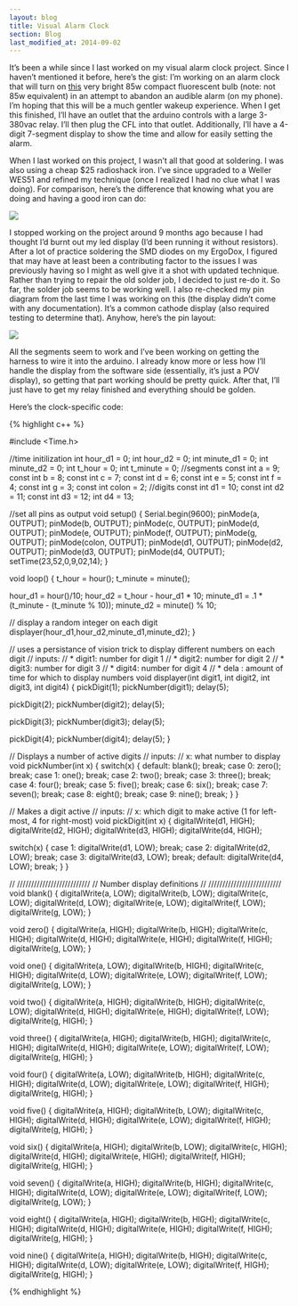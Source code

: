 ```yaml
---
layout: blog
title: Visual Alarm Clock
section: Blog
last_modified_at: 2014-09-02
---
```


It’s been a while since I last worked on my visual alarm clock project.  Since I haven’t mentioned it before, here’s the gist:  I’m working on an alarm clock that will turn on [this](http://www.amazon.com/Square-Perfect-3077-Professional-Fluorescent/dp/B000W07Y5M/) very bright 85w compact fluorescent bulb (note: not 85w equivalent) in an attempt to abandon an audible alarm (on my phone).  I’m hoping that this will be a much gentler wakeup experience.  When I get this finished, I’ll have an outlet that the arduino controls with a large 3-380vac relay.  I’ll then plug the CFL into that outlet.  Additionally, I’ll have a 4-digit 7-segment display to show the time and allow for easily setting the alarm. 

When I last worked on this project, I wasn’t all that good at soldering.  I was also using a cheap $25 radioshack iron.  I’ve since upgraded to a Weller WES51 and refined my technique (once I realized I had no clue what I was doing).  For comparison, here’s the difference that knowing what you are doing and having a good iron can do:

<a href="http://i.imgur.com/UxRlyYs.jpg"><img class="full" src="http://i.imgur.com/UxRlyYs.jpg" /></a>

I stopped working on the project around 9 months ago because I had thought I’d burnt out my led display (I’d been running it without resistors).  After a lot of practice soldering the SMD diodes on my ErgoDox, I figured that may have at least been a contributing factor to the issues I was previously having so I might as well give it a shot with updated technique.  Rather than trying to repair the old solder job, I decided to just re-do it.  So far, the solder job seems to be working well.  I also re-checked my pin diagram from the last time I was working on this (the display didn’t come with any documentation).  It’s a common cathode display (also required testing to determine that).  Anyhow, here’s the pin layout:

<a href="http://i.imgur.com/w7NndxA.png"><img class="full" src="http://i.imgur.com/w7NndxA.png" /></a> 

All the segments seem to work and I’ve been working on getting the harness to wire it into the arduino.  I already know more or less how I’ll handle the display from the software side (essentially, it’s just a POV display), so getting that part working should be pretty quick.  After that, I’ll just have to get my relay finished and everything should be golden.

Here’s the clock-specific code:

{% highlight c++ %}

#include <Time.h>

//time initilization
int hour_d1 = 0;
int hour_d2 = 0;
int minute_d1 = 0;
int minute_d2 = 0;
int t_hour = 0;
int t_minute = 0;
//segments
const int a = 9;
const int b = 8;
const int c = 7;
const int d = 6;
const int e = 5;
const int f = 4;
const int g = 3;
const int colon = 2;
//digits
const int d1 = 10;
const int d2 = 11;
const int d3 = 12;
int d4 = 13;

//set all pins as output
void setup()
{
Serial.begin(9600);
pinMode(a, OUTPUT);
pinMode(b, OUTPUT);
pinMode(c, OUTPUT);
pinMode(d, OUTPUT);
pinMode(e, OUTPUT);
pinMode(f, OUTPUT);
pinMode(g, OUTPUT);
pinMode(colon, OUTPUT);
pinMode(d1, OUTPUT);
pinMode(d2, OUTPUT);
pinMode(d3, OUTPUT);
pinMode(d4, OUTPUT);
setTime(23,52,0,9,02,14);
}

void loop()
{
t_hour = hour();
t_minute = minute();

hour_d1 = hour()/10;
hour_d2 = t_hour - hour_d1 * 10;
minute_d1 = .1 * (t_minute - (t_minute % 10));
minute_d2 = minute() % 10;

// display a random integer on each digit
displayer(hour_d1,hour_d2,minute_d1,minute_d2);
}

// uses a persistance of vision trick to display different numbers on each digit
// inputs:
// * digit1: number for digit 1
// * digit2: number for digit 2
// * digit3: number for digit 3
// * digit4: number for digit 4
// * dela : amount of time for which to display numbers
void displayer(int digit1, int digit2, int digit3, int digit4)
{
pickDigit(1);
pickNumber(digit1);
delay(5);

pickDigit(2);
pickNumber(digit2);
delay(5);

pickDigit(3);
pickNumber(digit3);
delay(5);

pickDigit(4);
pickNumber(digit4);
delay(5);
}

// Displays a number of active digits
// inputs:
// x: what number to display
void pickNumber(int x)
{
switch(x)
{
default: blank(); break;
case 0: zero(); break;
case 1: one(); break;
case 2: two(); break;
case 3: three(); break;
case 4: four(); break;
case 5: five(); break;
case 6: six(); break;
case 7: seven(); break;
case 8: eight(); break;
case 9: nine(); break;
}
}

// Makes a digit active
// inputs:
// x: which digit to make active (1 for left-most, 4 for right-most)
void pickDigit(int x)
{
digitalWrite(d1, HIGH);
digitalWrite(d2, HIGH);
digitalWrite(d3, HIGH);
digitalWrite(d4, HIGH);

switch(x)
{
case 1: digitalWrite(d1, LOW); break;
case 2: digitalWrite(d2, LOW); break;
case 3: digitalWrite(d3, LOW); break;
default: digitalWrite(d4, LOW); break;
}
}

// //////////////////////////
// Number display definitions
// //////////////////////////
void blank()
{
digitalWrite(a, LOW);
digitalWrite(b, LOW);
digitalWrite(c, LOW);
digitalWrite(d, LOW);
digitalWrite(e, LOW);
digitalWrite(f, LOW);
digitalWrite(g, LOW);
}

void zero()
{
digitalWrite(a, HIGH);
digitalWrite(b, HIGH);
digitalWrite(c, HIGH);
digitalWrite(d, HIGH);
digitalWrite(e, HIGH);
digitalWrite(f, HIGH);
digitalWrite(g, LOW);
}

void one()
{
digitalWrite(a, LOW);
digitalWrite(b, HIGH);
digitalWrite(c, HIGH);
digitalWrite(d, LOW);
digitalWrite(e, LOW);
digitalWrite(f, LOW);
digitalWrite(g, LOW);
}

void two()
{
digitalWrite(a, HIGH);
digitalWrite(b, HIGH);
digitalWrite(c, LOW);
digitalWrite(d, HIGH);
digitalWrite(e, HIGH);
digitalWrite(f, LOW);
digitalWrite(g, HIGH);
}

void three()
{
digitalWrite(a, HIGH);
digitalWrite(b, HIGH);
digitalWrite(c, HIGH);
digitalWrite(d, HIGH);
digitalWrite(e, LOW);
digitalWrite(f, LOW);
digitalWrite(g, HIGH);
}

void four()
{
digitalWrite(a, LOW);
digitalWrite(b, HIGH);
digitalWrite(c, HIGH);
digitalWrite(d, LOW);
digitalWrite(e, LOW);
digitalWrite(f, HIGH);
digitalWrite(g, HIGH);
}

void five()
{
digitalWrite(a, HIGH);
digitalWrite(b, LOW);
digitalWrite(c, HIGH);
digitalWrite(d, HIGH);
digitalWrite(e, LOW);
digitalWrite(f, HIGH);
digitalWrite(g, HIGH);
}

void six()
{
digitalWrite(a, HIGH);
digitalWrite(b, LOW);
digitalWrite(c, HIGH);
digitalWrite(d, HIGH);
digitalWrite(e, HIGH);
digitalWrite(f, HIGH);
digitalWrite(g, HIGH);
}

void seven()
{
digitalWrite(a, HIGH);
digitalWrite(b, HIGH);
digitalWrite(c, HIGH);
digitalWrite(d, LOW);
digitalWrite(e, LOW);
digitalWrite(f, LOW);
digitalWrite(g, LOW);
}

void eight()
{
digitalWrite(a, HIGH);
digitalWrite(b, HIGH);
digitalWrite(c, HIGH);
digitalWrite(d, HIGH);
digitalWrite(e, HIGH);
digitalWrite(f, HIGH);
digitalWrite(g, HIGH);
}

void nine()
{
digitalWrite(a, HIGH);
digitalWrite(b, HIGH);
digitalWrite(c, HIGH);
digitalWrite(d, LOW);
digitalWrite(e, LOW);
digitalWrite(f, HIGH);
digitalWrite(g, HIGH);
}

{% endhighlight %}
